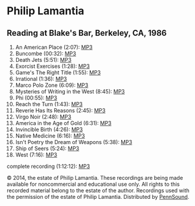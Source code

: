 Philip Lamantia
===============

Reading at Blake's Bar, Berkeley, CA, 1986
------------------------------------------

1.  An American Place (2:07): [MP3](https://media.sas.upenn.edu/pennsound/authors/Lamantia/1986-Blakes/Lamantia-Philip_01_An-American-Place_1986_Blakes.mp3)
2.  Buncombe (00:32): [MP3](https://media.sas.upenn.edu/pennsound/authors/Lamantia/1986-Blakes/Lamantia-Philip_02_Buncombe_1986_Blakes.mp3)
3.  Death Jets (5:51): [MP3](https://media.sas.upenn.edu/pennsound/authors/Lamantia/1986-Blakes/Lamantia-Philip_03_Death%20Jets_1986_Blakes.mp3)
4.  Exorcist Exercises (1:28): [MP3](https://media.sas.upenn.edu/pennsound/authors/Lamantia/1986-Blakes/Lamantia-Philip_04_Exorcist-Exercises_1986_Blakes.mp3)
5.  Game's The Right Title (1:55): [MP3](https://media.sas.upenn.edu/pennsound/authors/Lamantia/1986-Blakes/Lamantia-Philip_05_Games-The-Right-Title_1986_Blakes.mp3)
6.  Irrational (1:36): [MP3](https://media.sas.upenn.edu/pennsound/authors/Lamantia/1986-Blakes/Lamantia-Philip_06_Irrational_1986_Blakes.mp3)
7.  Marco Polo Zone (6:09): [MP3](https://media.sas.upenn.edu/pennsound/authors/Lamantia/1986-Blakes/Lamantia-Philip_07_Marco-Polo-Zone_1986_Blakes.mp3)
8.  Mysteries of Writing in the West (8:45): [MP3](https://media.sas.upenn.edu/pennsound/authors/Lamantia/1986-Blakes/Lamantia-Philip_08_Mysteries-of-Writing-in-the-West_1986_Blakes.mp3)
9.  Phi (00:55): [MP3](https://media.sas.upenn.edu/pennsound/authors/Lamantia/1986-Blakes/Lamantia-Philip_09_Phi_1986_Blakes.mp3)
10. Reach the Turn (1:43): [MP3](https://media.sas.upenn.edu/pennsound/authors/Lamantia/1986-Blakes/Lamantia-Philip_10_Reach-the-Turn_1986_Blakes.mp3)
11. Reverie Has Its Reasons (2:45): [MP3](https://media.sas.upenn.edu/pennsound/authors/Lamantia/1986-Blakes/Lamantia-Philip_11_Reverie-Has-Its-Reasons_1986_Blakes.mp3)
12. Virgo Noir (2:48): [MP3](https://media.sas.upenn.edu/pennsound/authors/Lamantia/1986-Blakes/Lamantia-Philip_12_Virgo-Noir_1986_Blakes.mp3)
13. America in the Age of Gold (6:31): [MP3](https://media.sas.upenn.edu/pennsound/authors/Lamantia/1986-Blakes/Lamantia-Philip_13_America-in-the-Age-of-Gold_1986_Blakes.mp3)
14. Invincible Birth (4:26): [MP3](https://media.sas.upenn.edu/pennsound/authors/Lamantia/1986-Blakes/Lamantia-Philip_14_Invincible-Birth_1986_Blakes.mp3)
15. Native Medicine (6:16): [MP3](https://media.sas.upenn.edu/pennsound/authors/Lamantia/1986-Blakes/Lamantia-Philip_15_Native-Medicine_1986_Blakes.mp3)
16. Isn't Poetry the Dream of Weapons (5:38): [MP3](https://media.sas.upenn.edu/pennsound/authors/Lamantia/1986-Blakes/Lamantia-Philip_16_Isnt-Poetry-the-Dream-of-Weapons_1986_Blakes.mp3)
17. Ship of Seers (5:24): [MP3](https://media.sas.upenn.edu/pennsound/authors/Lamantia/1986-Blakes/Lamantia-Philip_17_Ship-of-Seers_1986_Blakes.mp3)
18. West (7:16): [MP3](https://media.sas.upenn.edu/pennsound/authors/Lamantia/1986-Blakes/Lamantia-Philip_18_West_1986_Blakes.mp3)

  
complete recording (1:12:12): [MP3](https://media.sas.upenn.edu/pennsound/authors/Lamantia/1986-Blakes/Lamantia-Philip_Complete-Recording_1986_Blakes.mp3)

  

© 2014, the estate of Philip
Lamantia. These recordings are being made available for noncommercial and educational use only. All
rights to this recorded material belong to the estate of the author. Recordings used with the permission of the estate of Philip Lamantia.
Distributed by [PennSound](http://www.writing.upenn.edu/pennsound/index.html).
